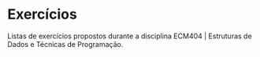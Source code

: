 # Exercícios
Listas de exercícios propostos durante a disciplina ECM404 | Estruturas de Dados e Técnicas de Programação.